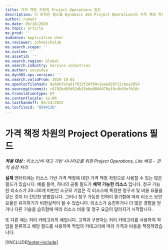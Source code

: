 ```yaml
---
title: 가격 책정 차원의 Project Operations 필드
description: 이 토픽은 필드를 Dynamics 365 Project Operations의 가격 책정 차원으로 사용하는 정보를 제공합니다.
author: rumant
ms.date: 09/18/2020
ms.topic: article
ms.prod: ''
audience: Application User
ms.reviewer: johnmichalak
ms.search.scope: ''
ms.custom: ''
ms.assetid: ''
ms.search.region: Global
ms.search.industry: Service industries
ms.author: suvaidya
ms.dyn365.ops.version: ''
ms.search.validFrom: 2020-10-01
ms.openlocfilehash: 6a68bfe5a61f032f28f69c1aaed29f12cbea285d
ms.sourcegitcommit: c0792bd65d92db25e0e8864879a19c4b93efb10c
ms.translationtype: HT
ms.contentlocale: ko-KR
ms.lasthandoff: 04/14/2022
ms.locfileid: "8594126"
---
```

# <a name="project-operations-fields-as-pricing-dimensions"></a>가격 책정 차원의 Project Operations 필드

_**적용 대상 :** 리소스/비 재고 기반 시나리오를 위한 Project Operations, Lite 배포 - 견적 송장 처리_

**실제** 엔터티에는 리소스 기반 가격 책정에 대한 가격 책정 차원으로 사용할 수 있는 많은 필드가 있습니다. 예를 들어, 하나의 공통 필드가 **예약 가능한 리소스** 입니다. 청구 가능한 리소스가 20~30개 미만인 소규모 기업은 각 리소스에 특정한 청구서 및 비용 요율을 갖는 것이 더 간단한 방법입니다. 그러나 청구 가능한 인력이 증가함에 따라 리소스 보안 요율은 유지하기가 비현실적이 될 수 있습니다. 리소스가 승진하거나 더 많은 경험을 얻거나 다른 기술을 습득함에 따라 리소스 비용 및 청구 요금이 달라지기 시작합니다. 

또 다른 예는 처리 카테고리의 예입니다. 고객과 구현자는 처리 카테고리를 사용하여 작업을 분류하고 해당 필드를 사용하여 작업의 카테고리에 따라 가격과 비용을 책정하였습니다.


[!INCLUDE[footer-include](../includes/footer-banner.md)]